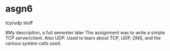 asgn6
=====

tcp/udp stuff

#My description, a full semester later
The assignment was to write a simple TCP server/client. Also UDP. 
Used to learn about TCP, UDP, DNS, and the various system calls used. 

